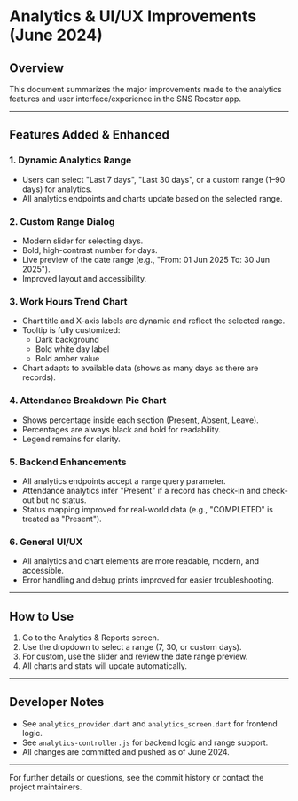 # Analytics & UI/UX Improvements (June 2024)

## Overview
This document summarizes the major improvements made to the analytics features and user interface/experience in the SNS Rooster app.

---

## Features Added & Enhanced

### 1. Dynamic Analytics Range
- Users can select "Last 7 days", "Last 30 days", or a custom range (1–90 days) for analytics.
- All analytics endpoints and charts update based on the selected range.

### 2. Custom Range Dialog
- Modern slider for selecting days.
- Bold, high-contrast number for days.
- Live preview of the date range (e.g., "From: 01 Jun 2025  To: 30 Jun 2025").
- Improved layout and accessibility.

### 3. Work Hours Trend Chart
- Chart title and X-axis labels are dynamic and reflect the selected range.
- Tooltip is fully customized:
  - Dark background
  - Bold white day label
  - Bold amber value
- Chart adapts to available data (shows as many days as there are records).

### 4. Attendance Breakdown Pie Chart
- Shows percentage inside each section (Present, Absent, Leave).
- Percentages are always black and bold for readability.
- Legend remains for clarity.

### 5. Backend Enhancements
- All analytics endpoints accept a `range` query parameter.
- Attendance analytics infer "Present" if a record has check-in and check-out but no status.
- Status mapping improved for real-world data (e.g., "COMPLETED" is treated as "Present").

### 6. General UI/UX
- All analytics and chart elements are more readable, modern, and accessible.
- Error handling and debug prints improved for easier troubleshooting.

---

## How to Use
1. Go to the Analytics & Reports screen.
2. Use the dropdown to select a range (7, 30, or custom days).
3. For custom, use the slider and review the date range preview.
4. All charts and stats will update automatically.

---

## Developer Notes
- See `analytics_provider.dart` and `analytics_screen.dart` for frontend logic.
- See `analytics-controller.js` for backend logic and range support.
- All changes are committed and pushed as of June 2024.

---

For further details or questions, see the commit history or contact the project maintainers. 